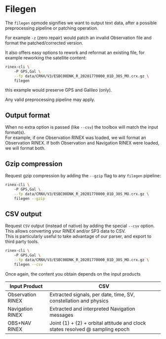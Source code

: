 Filegen
=======

The `filegen` opmode signifies we want to output text data, after a possible
preprocessing pipeline or patching operation.

For example `-z` (zero repair) would patch an invalid Observation file and
format the patched/corrected version.

It also offers easy options to rework and reformat an existing file, for example
reworking the satellite content: 

```bash
rinex-cli \ 
    -P GPS,Gal \
    --fp data/CRNX/V3/ESBC00DNK_R_20201770000_01D_30S_MO.crx.gz \
    filegen
```

this example would preserve GPS and Galileo (only).

Any valid preprocessing pipeline may apply.

## Output format

When no extra option is passed (like `--csv`) the toolbox will match the input format(s).  
For example, if one Observation RINEX was loaded, we will format an Observation RINEX.
If both Observation and Navigation RINEX were loaded, we will format both.

## Gzip compression

Request gzip compression by adding the `--gzip` flag to any `filegen` pipeline:

```bash
rinex-cli \ 
    -P GPS,Gal \
    --fp data/CRNX/V3/ESBC00DNK_R_20201770000_01D_30S_MO.crx.gz \
    filegen --gzip
```

## CSV output

Request `CSV` output (instead of native) by adding the special `--csv` option.  
This allows converting your RINEX and/or SP3 data to CSV.  
This is particularly useful to take advantage of our parser, and export to third party tools.

```bash
rinex-cli \ 
    -P GPS,Gal \
    --fp data/CRNX/V3/ESBC00DNK_R_20201770000_01D_30S_MO.crx.gz \
    filegen --csv
```

Once again, the content you obtain depends on the input products

| Input Product           | CSV                                                                           |
|-------------------------|-------------------------------------------------------------------------------|
| Observation RINEX       | Extracted signals, per date, time, SV, constellation and physics              |
| Navigation RINEX        | Extracted and interpreted Navigation messages                                 |
| OBS+NAV RINEX           | Joint (1) + (2) + orbital attitude and clock states resolved @ sampling epoch |
